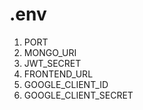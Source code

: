 <h1>.env</h1>

<ol>
    <li>PORT</li>
    <li>MONGO_URI </li>
    <li>JWT_SECRET </li>
    <li>FRONTEND_URL</li>
    <li>GOOGLE_CLIENT_ID</li>
    <li>GOOGLE_CLIENT_SECRET</li>
 </ol>
